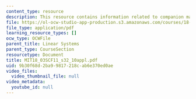 ```yaml
---
content_type: resource
description: This resource contains information related to companion matrices.
file: https://ol-ocw-studio-app-production.s3.amazonaws.com/courses/18-03sc-differential-equations-fall-2011/9b30f68d2ba99817218cab6e370ed0ae_MIT18_03SCF11_s32_10appl.pdf
file_type: application/pdf
learning_resource_types: []
ocw_type: OCWFile
parent_title: Linear Systems
parent_type: CourseSection
resourcetype: Document
title: MIT18_03SCF11_s32_10appl.pdf
uid: 9b30f68d-2ba9-9817-218c-ab6e370ed0ae
video_files:
  video_thumbnail_file: null
video_metadata:
  youtube_id: null
---
```

